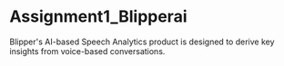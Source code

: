 # Assignment1_Blipperai
Blipper's AI-based Speech Analytics product is designed to derive key insights from voice-based conversations.
